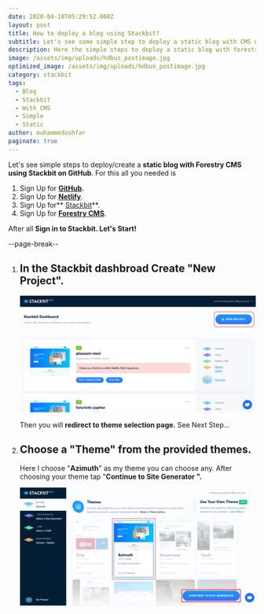```yaml
---
date: 2020-04-18T05:29:52.000Z
layout: post
title: How to deploy a blog using Stackbit?
subtitle: Let's see some simple step to deploy a static blog with CMS using Stackbit.
description: Here the simple steps to deploy a static blog with forestry CMS using Stackbit
image: /assets/img/uploads/hdbus_postimage.jpg
optimized_image: /assets/img/uploads/hdbus_postimage.jpg
category: stackbit
tags:
  - Blog
  - Stackbit
  - With CMS
  - Simple
  - Static
author: muhammedashfar
paginate: true
---
```

Let's see simple steps to deploy/create a **static blog with Forestry CMS using Stackbit on GitHub**. For this all you needed is

1. Sign Up for **[GitHub](https://github.com).**
2. Sign Up for **[Netlify](https://www.netlify.com/)**.
3. Sign Up for** [Stackbit](https://www.stackbit.com/)**.
4. Sign Up for **[Forestry CMS](https://forestry.io/)**.

After all **Sign in to Stackbit. Let's Start!**

\--page-break--

1. ## **In the Stackbit dashbroad Create "New Project".**

   ![Create New Project](/assets/img/uploads/create_blog_1.png "Create New Project")

   Then you will **redirect to theme selection page.** See Next Step...
2. ## Choose a "Theme" from the provided themes.

   Here I choose "**Azimuth**" as my theme you can choose any. After choosing your theme tap "**Continue to Site Generator ".**

   ![Theme Selection](/assets/img/uploads/create_blog_2.png "Theme Selection")